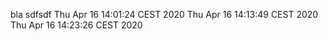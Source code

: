 bla 
sdfsdf
Thu Apr 16 14:01:24 CEST 2020
Thu Apr 16 14:13:49 CEST 2020
Thu Apr 16 14:23:26 CEST 2020
